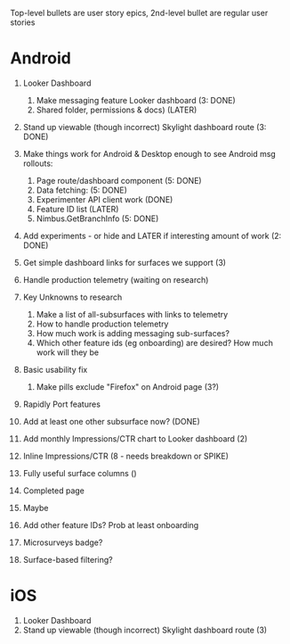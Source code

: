 Top-level bullets are user story epics, 2nd-level bullet are regular user stories

# Android

1. Looker Dashboard
   1. Make messaging feature Looker dashboard (3: DONE)
   2. Shared folder, permissions & docs) (LATER)
2. Stand up viewable (though incorrect) Skylight dashboard route (3: DONE)
3. Make things work for Android & Desktop enough to see Android msg rollouts:

   1. Page route/dashboard component (5: DONE)
   2. Data fetching: (5: DONE)
   3. Experimenter API client work (DONE)
   4. Feature ID list (LATER)
   5. Nimbus.GetBranchInfo (5: DONE)

4. Add experiments - or hide and LATER if interesting amount of work (2: DONE)
5. Get simple dashboard links for surfaces we support (3)
6. Handle production telemetry (waiting on research)

7. Key Unknowns to research
   1. Make a list of all-subsurfaces with links to telemetry
   2. How to handle production telemetry
   3. How much work is adding messaging sub-surfaces?
   4. Which other feature ids (eg onboarding) are desired? How much work will they be
8. Basic usability fix
   1. Make pills exclude "Firefox" on Android page (3?)
9. Rapidly Port features
10. Add at least one other subsurface now? (DONE)
11. Add monthly Impressions/CTR chart to Looker dashboard (2)
12. Inline Impressions/CTR (8 - needs breakdown or SPIKE)
13. Fully useful surface columns ()
14. Completed page
15. Maybe
16. Add other feature IDs? Prob at least onboarding
17. Microsurveys badge?
18. Surface-based filtering?

# iOS

1. Looker Dashboard
2. Stand up viewable (though incorrect) Skylight dashboard route (3)
